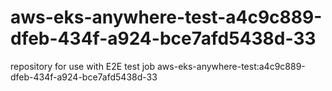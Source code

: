 # aws-eks-anywhere-test-a4c9c889-dfeb-434f-a924-bce7afd5438d-33
repository for use with E2E test job aws-eks-anywhere-test:a4c9c889-dfeb-434f-a924-bce7afd5438d-33
